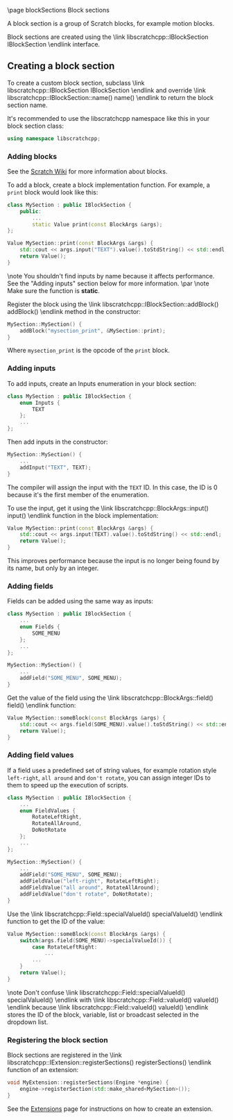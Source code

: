 \page blockSections Block sections

A block section is a group of Scratch blocks, for example motion blocks.

Block sections are created using the \link libscratchcpp::IBlockSection IBlockSection \endlink interface.

## Creating a block section
To create a custom block section, subclass \link libscratchcpp::IBlockSection IBlockSection \endlink and override
\link libscratchcpp::IBlockSection::name() name() \endlink to return the block section name.

It's recommended to use the libscratchcpp namespace like this in your block section class:
```cpp
using namespace libscratchcpp;
```

### Adding blocks
See the [Scratch Wiki](https://en.scratch-wiki.info/wiki/Scratch_File_Format#Blocks) for more information about blocks.

To add a block, create a block implementation function.
For example, a `print` block would look like this:
```cpp
class MySection : public IBlockSection {
    public:
        ...
        static Value print(const BlockArgs &args);
};

Value MySection::print(const BlockArgs &args) {
    std::cout << args.input("TEXT").value().toStdString() << std::endl;
    return Value();
}
```
\note You shouldn't find inputs by name because it affects performance. See the "Adding inputs" section below for more information.
\par
\note Make sure the function is **static**.

Register the block using the \link libscratchcpp::IBlockSection::addBlock() addBlock() \endlink method in the constructor:
```cpp
MySection::MySection() {
    addBlock("mysection_print", &MySection::print);
}
```
Where `mysection_print` is the opcode of the `print` block.

### Adding inputs
To add inputs, create an Inputs enumeration in your block section:
```hpp
class MySection : public IBlockSection {
    enum Inputs {
        TEXT
    };
    ...
};
```
Then add inputs in the constructor:
```cpp
MySection::MySection() {
    ...
    addInput("TEXT", TEXT);
}
```
The compiler will assign the input with the `TEXT` ID. In this case, the ID is 0 because it's the first member of the enumeration.

To use the input, get it using the \link libscratchcpp::BlockArgs::input() input() \endlink function in the block implementation:
```cpp
Value MySection::print(const BlockArgs &args) {
    std::cout << args.input(TEXT).value().toStdString() << std::endl;
    return Value();
}
```
This improves performance because the input is no longer being found by its name, but only by an integer.

### Adding fields
Fields can be added using the same way as inputs:
```cpp
class MySection : public IBlockSection {
    ...
    enum Fields {
        SOME_MENU
    };
    ...
};

MySection::MySection() {
    ...
    addField("SOME_MENU", SOME_MENU);
}
```
Get the value of the field using the \link libscratchcpp::BlockArgs::field() field() \endlink function:
```cpp
Value MySection::someBlock(const BlockArgs &args) {
    std::cout << args.field(SOME_MENU).value().toStdString() << std::endl;
    return Value();
}
```

### Adding field values
If a field uses a predefined set of string values, for example rotation style `left-right`, `all around` and `don't rotate`,
you can assign integer IDs to them to speed up the execution of scripts.
```cpp
class MySection : public IBlockSection {
    ...
    enum FieldValues {
        RotateLeftRight,
        RotateAllAround,
        DoNotRotate
    };
    ...
};

MySection::MySection() {
    ...
    addField("SOME_MENU", SOME_MENU);
    addFieldValue("left-right", RotateLeftRight);
    addFieldValue("all around", RotateAllAround);
    addFieldValue("don't rotate", DoNotRotate);
}
```
Use the \link libscratchcpp::Field::specialValueId() specialValueId() \endlink function to get the ID of the value:
```cpp
Value MySection::someBlock(const BlockArgs &args) {
    switch(args.field(SOME_MENU)->specialValueId()) {
        case RotateLeftRight:
            ...
        ...
    }
    return Value();
}
```
\note Don't confuse \link libscratchcpp::Field::specialValueId() specialValueId() \endlink with \link libscratchcpp::Field::valueId() valueId() \endlink
because \link libscratchcpp::Field::valueId() valueId() \endlink stores the ID of the block, variable, list or broadcast selected in the dropdown list.

### Registering the block section
Block sections are registered in the \link libscratchcpp::IExtension::registerSections() registerSections() \endlink
function of an extension:

```cpp
void MyExtension::registerSections(Engine *engine) {
    engine->registerSection(std::make_shared<MySection>());
}
```
See the [Extensions](extensions.html) page for instructions on how to create an extension.
